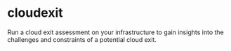 # cloudexit
Run a cloud exit assessment on your infrastructure to gain insights into the challenges and constraints of a potential cloud exit.
